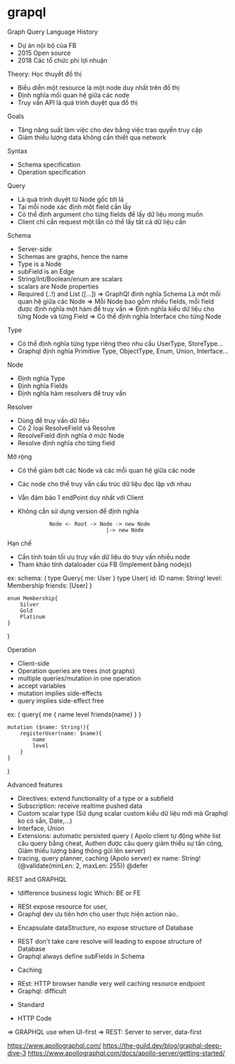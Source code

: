 # grapql
Graph Query Language
History
- Dự án nội bộ của FB
- 2015 Open source
- 2018 Các tổ chức phi lợi nhuận

Theory: Học thuyết đồ thị
- Biểu diễn một resource là một node duy nhất trên đồ thị
- Định nghĩa mối quan hệ giữa các node
- Truy vấn API là quá trình duyệt qua đồ thị

Goals
- Tăng năng suất làm việc cho dev bằng việc trao quyền truy cập
- Giảm thiểu lượng data không cần thiết qua network

Syntax
- Schema specification
- Operation specification

Query
- Là quá trình duyệt từ Node gốc tới lá
- Tại mỗi node xác định một field cần lấy
- Có thể định argument cho từng fields để lấy dữ liệu mong muốn
- Client chỉ cần request một lần có thể lấy tất cả dữ liệu cần

Schema 
 - Server-side
 - Schemas are graphs, hence the name
 - Type is a Node
 - subField is an Edge
 - String/Int/Boolean/enum are scalars
 - scalars are Node properties
 - Required (..!) and List ([...])
 => GraphQl đinh nghĩa Schema Là một mối quan hệ giữa các Node
 => Mỗi Node bao gồm nhiều fields, mỗi field được định nghĩa một hàm để truy vấn 
 => Định nghĩa kiểu dữ liệu cho từng Node và từng Field
 => Có thể định nghĩa Interface cho từng Node

Type
- Có thể định nghĩa từng type riêng theo nhu cầu UserType, StoreType...
- Graphql định nghĩa Primitive Type, ObjectType, Enum, Union, Interface...

Node
- Định nghĩa Type
- Định nghĩa Fields
- Định nghĩa hàm resolvers để truy vấn

Resolver
- Dùng để truy vấn dữ liệu 
- Có 2 loại ResolveField và Resolve
- ResolveField định nghĩa ở mức Node
- Resolve định nghĩa cho từng field

Mở rộng
- Có thể giảm bớt các Node và các mỗi quan hệ giữa các node
- Các node cho thể truy vấn cấu trúc dữ liệu đọc lập với nhau
- Vẫn đảm bảo 1 endPoint duy nhất với Client
- Không cần sử dụng version để định nghĩa
                         
                Node <- Root -> Node -> new Node
                                  |-> new Node                      

Hạn chế
- Cần tính toán tối ưu truy vấn dữ liệu do truy vấn nhiều node
- Tham khảo tính dataloader của FB (Implement bằng nodejs)

ex: 
schema: (
    type Query{
        me: User
    }
    type User{
        id: ID
        name: String!
        level: Membership
        friends: [User]
    }

    enum Membership{
        Silver
        Gold
        Platinum
    }
)
 
Operation 
- Client-side
- Operation queries are trees (not graphs)
- multiple queries/mutation in one operation
- accept variables
- mutation implies side-effects
- query implies side-effect free
 
ex: (
    query{
        me {
            name
            level
            friends{name}
        }
    }

    mutation ($name: String!){
        registerUser(name: $name){
            name
            level
        }
    }
)

Advanced features
- Directives: extend functionality of a type or a subfield
- Subscription: receive realtime pushed data
- Custom scalar type (Sử dụng scalar custom kiểu dữ liệu mới mà Graphql ko có sẵn, Date,...)
- Interface, Union
- Extensions: automatic persisted query (
    Apolo client tự động white list câu query bằng cheat, 
    Authen được câu query giảm thiểu sự tấn công, 
    Giảm thiểu lượng băng thông gửi lên server)
- tracing, query planner, caching (Apolo server)
ex
    name: String! (@validate(minLen: 2, maxLen: 255))
    @defer


REST and GRAPHQL
- !difference business logic Which: BE or FE
 + RESt expose resource for user, 
 + Graphql dev ưu tiên hơn cho user thực hiện action nào..
- Encapsulate dataStructure, no expose structure of Database
 + REST don't take care resolve will leading to expose structure of Database
 + Graphql always define subFields in Schema
- Caching
 + REst: HTTP browser handle very well caching resource endpoint
 + Graphql: difficult
- Standard
 + HTTP Code

=> GRAPHQL use when UI-first
=> REST: Server to server, data-first


https://www.apollographql.com/
https://the-guild.dev/blog/graphql-deep-dive-3
https://www.apollographql.com/docs/apollo-server/getting-started/
